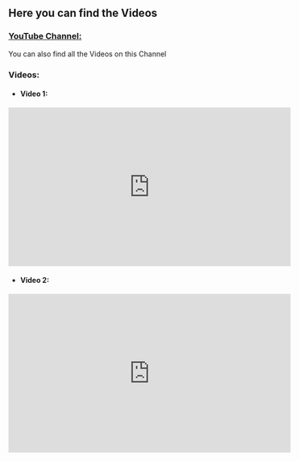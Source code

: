 ## Here you can find the Videos

### [YouTube Channel:]()
You can also find all the Videos on this Channel
### Videos:
- #### Video 1:
<iframe width="560" height="315" src="https://www.youtube.com/channel/UCs1fUVsh49vgWZ4NpA2gM-Q" frameborder="0" allow="accelerometer; autoplay; clipboard-write; encrypted-media; gyroscope; picture-in-picture" allowfullscreen></iframe>

- #### Video 2:
<iframe width="560" height="315" src="https://www.youtube.com/embed/VIDEO_ID" frameborder="0" allow="accelerometer; autoplay; clipboard-write; encrypted-media; gyroscope; picture-in-picture" allowfullscreen></iframe>
